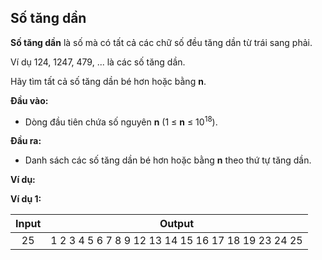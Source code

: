 ## Số tăng dần

**Số tăng dần** là số mà có tất cả các chữ số đều tăng dần từ trái sang phải.

Ví dụ 124, 1247, 479, ... là các số tăng dần.

Hãy tìm tất cả số tăng dần bé hơn hoặc bằng **n**.

**Đầu vào:**

- Dòng đầu tiên chứa số nguyên **n** (1 ≤ **n** ≤ 10<sup>18</sup>).

**Đầu ra:**

- Danh sách các số tăng dần bé hơn hoặc bằng **n** theo thứ tự tăng dần.

**Ví dụ:**

**Ví dụ 1:**

| Input | Output |
|:---:|:---:|
|25 | 1 2 3 4 5 6 7 8 9 12 13 14 15 16 17 18 19 23 24 25 |